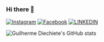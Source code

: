 ### Hi there 👋

[![Instagram](https://img.shields.io/badge/Instagram-E4405F?style=for-the-badge&logo=instagram&logoColor=white)](https://www.instagram.com/_diechiete/)
[![Facebook](https://img.shields.io/badge/Facebook-1877F2?style=for-the-badge&logo=facebook&logoColor=white)](https://www.facebook.com/guilherme.diechiete.9)
[![LINKEDIN](https://img.shields.io/badge/LinkedIn-0077B5?style=for-the-badge&logo=linkedin&logoColor=white)](https://www.linkedin.com/in/guilherme-diechiete-da-silva-00120023b/)

![Guilherme Diechiete's GitHub stats](https://github-readme-stats.vercel.app/api?username=GuilhermeDiechiete&hide=contribs,prs)
